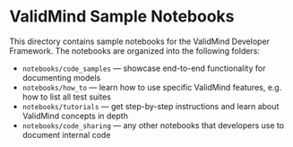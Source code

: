 # ValidMind Sample Notebooks

This directory contains sample notebooks for the ValidMind Developer Framework. The notebooks are organized into the following folders:

* `notebooks/code_samples` — showcase end-to-end functionality for documenting models
* `notebooks/how_to` — learn how to use specific ValidMind features, e.g. how to list all test suites
* `notebooks/tutorials` — get step-by-step instructions and learn about ValidMind concepts in depth
* `notebooks/code_sharing` — any other notebooks that developers use to document internal code
